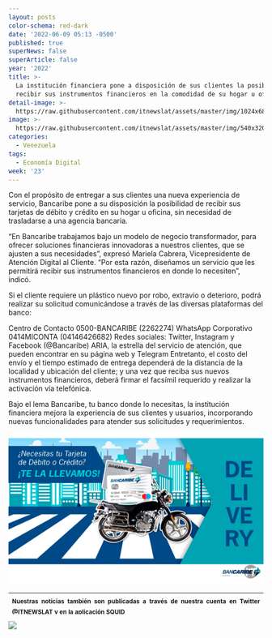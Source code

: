 ```yaml
---
layout: posts
color-schema: red-dark
date: '2022-06-09 05:13 -0500'
published: true
superNews: false
superArticle: false
year: '2022'
title: >-
  La institución financiera pone a disposición de sus clientes la posibilidad de
  recibir sus instrumentos financieros en la comodidad de su hogar u oficina.
detail-image: >-
  https://raw.githubusercontent.com/itnewslat/assets/master/img/1024x680/bancaribe-delivery-g.jpg
image: >-
  https://raw.githubusercontent.com/itnewslat/assets/master/img/540x320/Bancaribe-delivery-p.jpg
categories:
  - Venezuela
tags:
  - Economía Digital
week: '23'
---
```

Con el propósito de entregar a sus clientes una nueva experiencia de servicio, Bancaribe pone a su disposición la posibilidad de recibir sus tarjetas de débito y crédito en su hogar u oficina, sin necesidad de trasladarse a una agencia bancaria.

“En Bancaribe trabajamos bajo un modelo de negocio transformador, para ofrecer soluciones financieras innovadoras a nuestros clientes, que se ajusten a sus necesidades”, expresó Mariela Cabrera, Vicepresidente de Atención Digital al Cliente. “Por esta razón, diseñamos un servicio que les permitirá recibir sus instrumentos financieros en donde lo necesiten”, indicó.

Si el cliente requiere un plástico nuevo por robo, extravío o deterioro, podrá realizar su solicitud comunicándose a través de las diversas plataformas del banco:

Centro de Contacto 0500-BANCARIBE (2262274)
WhatsApp Corporativo 0414MICONTA (04146426682)
Redes sociales: Twitter, Instagram y Facebook (@Bancaribe)
ARIA, la estrella del servicio de atención, que pueden encontrar en su página web y Telegram
Entretanto, el costo del envío y el tiempo estimado de entrega dependerá de la distancia de la localidad y ubicación del cliente; y una vez que reciba sus nuevos instrumentos financieros, deberá firmar el facsímil requerido y realizar la activación vía telefónica.

Bajo el lema Bancaribe, tu banco donde lo necesitas, la institución financiera mejora la experiencia de sus clientes y usuarios, incorporando nuevas funcionalidades para atender sus solicitudes y requerimientos.

![](https://raw.githubusercontent.com/itnewslat/assets/master/img/540x320/Bancaribe-delivery-p.jpg)

<table style="height: 42px;" width="569">
<tbody>
<tr>
<td style="text-align: justify;"><sub><strong>Nuestras noticias también son publicadas a través de nuestra cuenta en Twitter <a href="https://twitter.com/itnewslat?lang=es">@ITNEWSLAT</a> y en la aplicación <a href="https://squidapp.co/en/">SQUID</a></strong></sub></td>
</tr>
</tbody>
</table>

<img src="https://tracker.metricool.com/c3po.jpg?hash=56f88a41e39ab42c063cc51676587a04"/>